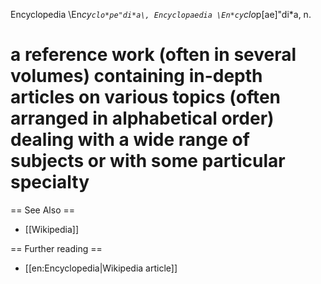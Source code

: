 Encyclopedia \En*cy`clo*pe"di*a\, Encyclopaedia
\En*cy`clo*p[ae]"di*a\, n.
# a reference work (often in several volumes) containing in-depth articles on various topics (often arranged in alphabetical order) dealing with a wide range of subjects or with some particular specialty

== See Also ==

* [[Wikipedia]]

== Further reading ==
* [[en:Encyclopedia|Wikipedia article]]